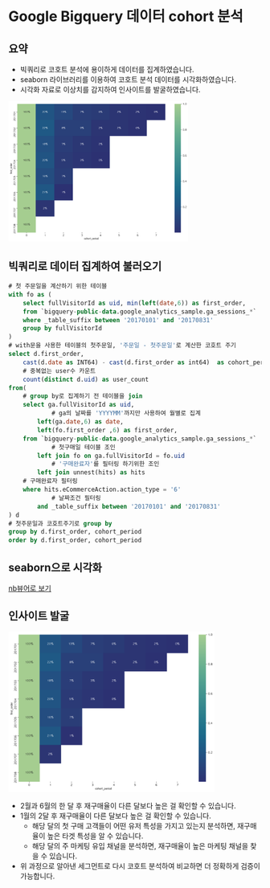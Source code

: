 # Google Bigquery 데이터 cohort 분석

## 요약

- 빅쿼리로 코호트 분석에 용이하게 데이터를 집계하였습니다.
- seaborn 라이브러리를 이용하여 코호트 분석 데이터를 시각화하였습니다.
- 시각화 자료로 이상치를 감지하여 인사이트를 발굴하였습니다.

<img src="./cohort.png" alt="cohort" style="zoom:35%;" />





## 빅쿼리로 데이터 집계하여 불러오기

```sql
# 첫 주문일을 계산하기 위한 테이블
with fo as (
	select fullVisitorId as uid, min(left(date,6)) as first_order, 
    from `bigquery-public-data.google_analytics_sample.ga_sessions_*`
    where _table_suffix between '20170101' and '20170831'
    group by fullVisitorId
)
# with문을 사용한 테이블의 첫주문일, '주문일 - 첫주문일'로 계산한 코호트 주기
select d.first_order, 
    cast(d.date as INT64) - cast(d.first_order as int64)  as cohort_period,
    # 중복없는 user수 카운트
    count(distinct d.uid) as user_count
from(
  	# group by로 집계하기 전 테이블을 join
    select ga.fullVisitorId as uid,
  			# ga의 날짜를 'YYYYMM'까지만 사용하여 월별로 집계
        left(ga.date,6) as date,
        left(fo.first_order ,6) as first_order,
    from `bigquery-public-data.google_analytics_sample.ga_sessions_*`  as ga
  			# 첫구매일 테이블 조인
        left join fo on ga.fullVisitorId = fo.uid
  			# '구매완료자'를 필터링 하기위한 조인
        left join unnest(hits) as hits
  	# 구매완료자 필터링
    where hits.eCommerceAction.action_type = '6'
  			# 날짜조건 필터링
        and _table_suffix between '20170101' and '20170831'
) d
# 첫주문일과 코호트주기로 group by
group by d.first_order, cohort_period
order by d.first_order, cohort_period
```



## seaborn으로 시각화
[nb뷰어로 보기](https://nbviewer.jupyter.org/github/sehyunk/bigquery-cohort-analysis/blob/master/cohort.ipynb)



## 인사이트 발굴

<img src="./cohort.png" alt="cohort" style="zoom:40%;" />

- 2월과 6월의 한 달 후 재구매율이 다른 달보다 높은 걸 확인할 수 있습니다.
- 1월의 2달 후 재구매율이 다른 달보다 높은 걸 확인할 수 있습니다.
  - 해당 달의 첫 구매 고객들이 어떤 유저 특성을 가지고 있는지 분석하면, 재구매율이 높은 타겟 특성을 알 수 있습니다.
  - 해당 달의 주 마케팅 유입 채널을 분석하면, 재구매율이 높은 마케팅 채널을 찾을 수 있습니다.
- 위 과정으로 알아낸 세그먼트로 다시 코호트 분석하여 비교하면 더 정확하게 검증이 가능합니다.



